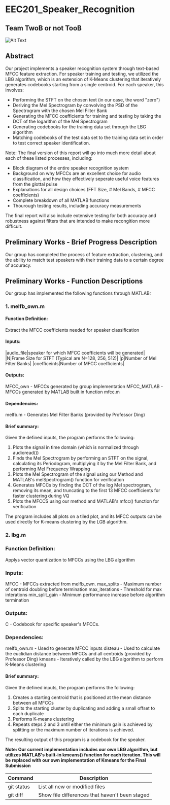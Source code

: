 # EEC201_Speaker_Recognition
## Team TwoB or not TooB

![Alt Text](https://i.pinimg.com/originals/1b/e1/b8/1be1b8df06dd6c392696589402cf26af.jpg)

## Abstract
Our project implements a speaker recognition system through text-based MFCC feature extraction. For speaker training and testing, we utilized the LBG algorithm, which is an extension of K-Means clustering that iteratively generates codebooks starting from a single centroid. For each speaker, this involves:
- Performing the STFT on the chosen text (in our case, the word "zero")
- Deriving the Mel Spectrogram by convolving the PSD of the Spectrogram with the chosen Mel Filter Bank
- Generating the MFCC coefficients for training and testing by taking the DCT of the logarithm of the Mel Spectrogram
- Generating codebooks for the training data set through the LBG algorithm
- Matching codebooks of the test data set to the training data set in order to test correct speaker identification.

Note: The final version of this report will go into much more detail about each of these listed processes, including:
- Block diagram of the entire speaker recognition system
- Background on why MFCCs are an excellent choice for audio classification, and how they effectively seperate useful voice features from the glottal pulse
- Explanations for all design choices (FFT Size, # Mel Bands, # MFCC coefficients)
- Complete breakdown of all MATLAB functions
- Thourough testing results, including accuracy measurements 

The final report will also include extensive testing for both accuracy and robustness against filters that are intended to make recongition more difficult.

## Preliminary Works - Brief Progress Description
Our group has completed the process of feature extraction, clustering, and the ability to match test speakers with their training data to a certain degree of accuracy.

## Preliminary Works - Function Descriptions
Our group has implemented the following functions through MATLAB:

### 1.  melfb_own.m
#### Function Definition:
Extract the MFCC coefficients needed for speaker classification

#### Inputs:
|audio_file|speaker for which MFCC coefficients will be generated|
|N|Frame Size for STFT (Typical are N=128, 256, 512)|
|p|Number of Mel Filter Banks|
|coefficeints|Number of MFCC coefficients|

#### Outputs:
MFCC_own     - MFCCs generated by group implementation
MFCC_MATLAB  - MFCCs generated by MATLAB built in function mfcc.m

#### Dependencies:
melfb.m      - Generates Mel Filter Banks (provided by Professor Ding)

#### Brief summary:
Given the defined inputs, the program performs the following:
1.  Plots the signal in time domain (which is normalized through audioread())
2.  Finds the Mel Spectrogram by performing an STFT on the signal, calculating its Periodogram, multiplying it by the Mel Filter Bank, and performing Mel Frequency Wrapping
3.  Plots the Mel Spectrogram of the signal using our Method and MATLAB's melSpectrogram() function for verification
4.  Generates MFCCs by finding the DCT of the log Mel spectrogram, removing its mean, and truncating to the first 13 MFCC coefficients for faster clustering during VQ
5.  Plots the MFCCS using our method and MATLAB's mfcc() function for verification

The program includes all plots on a tiled plot, and its MFCC outputs can be used directly for K-means clustering by the LGB algorithm.

### 2. lbg.m
### Function Definition: 
Applys vector quantization to MFCCs using the LBG algorithm

### Inputs:
MFCC           - MFCCs extracted from melfb_own.
max_splits     - Maximum number of centroid doubling before termination
max_iterations - Threshold for max interations
min_split_gain - Minimum performance increase before algorithm termination

### Outputs:
C              - Codebook for specific speaker's MFCCs.

### Dependencies:
melfb_own.m    - Used to generate MFCC inputs
disteau        - Used to calculate the euclidian distance between MFCCs and all centroids (provided by Professor Ding)
kmeans         - Iteratively called by the LBG algorithm to perform K-Means clustering

#### Brief summary:
Given the defined inputs, the program performs the following:
1.  Creates a starting centroid that is positioned at the mean distance between all MFCCs
2.  Splits the starting cluster by duplicating and adding a small offset to each duplicate
3.  Performs K-means clustering
4.  Repeats steps 2 and 3 until either the minimum gain is achieved by splitting or the maximum number of iterations is achieved.

The resulting output of this program is a codebook for the speaker.

**Note: Our current implementation includes our own LBG algorithm, but utilizes MATLAB's built-in kmeans() function for each iteration. This will be replaced with our own implementation of Kmeans for the Final Submission**

| Command | Description |
| --- | --- |
| git status | List all new or modified files |
| git diff | Show file differences that haven't been staged |

